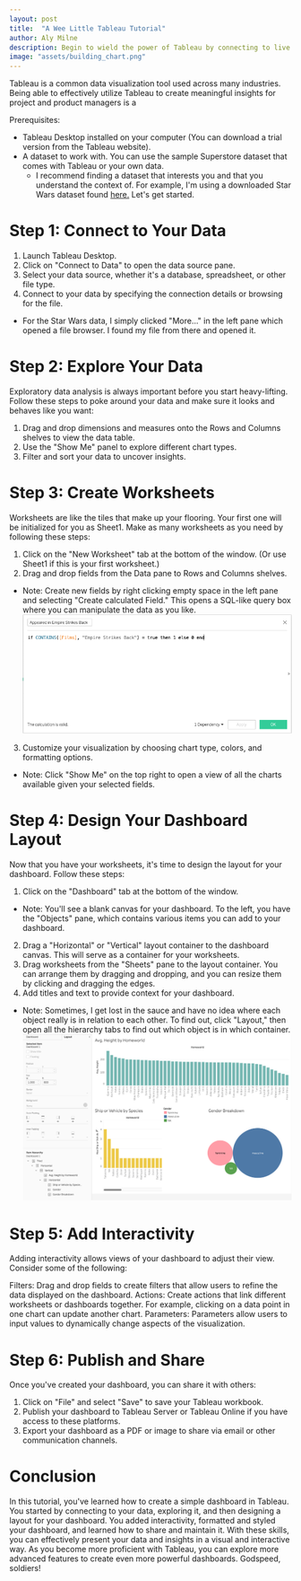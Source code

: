 ```yaml
---
layout: post
title:  "A Wee Little Tableau Tutorial"
author: Aly Milne
description: Begin to wield the power of Tableau by connecting to live data sources and creating dynamic visuals
image: "assets/building_chart.png"
--- 
```


Tableau is a common data visualization tool used across many industries. Being able to effectively utilize Tableau to create meaningful insights for project and product managers is a

Prerequisites:

- Tableau Desktop installed on your computer (You can download a trial version from the Tableau website).
- A dataset to work with. You can use the sample Superstore dataset that comes with Tableau or your own data.
    * I recommend finding a dataset that interests you and that you understand the context of. For example, I'm using a downloaded Star Wars dataset found [here.](https://github.com/tidyverse/dplyr/blob/main/data-raw/starwars.csv)
Let's get started.

# Step 1: Connect to Your Data
1. Launch Tableau Desktop.
2. Click on "Connect to Data" to open the data source pane.
3. Select your data source, whether it's a database, spreadsheet, or other file type.
4. Connect to your data by specifying the connection details or browsing for the file.
* For the Star Wars data, I simply clicked "More..." in the left pane which opened a file browser. I found my file from there and opened it.

# Step 2: Explore Your Data
Exploratory data analysis is always important before you start heavy-lifting. Follow these steps to poke around your data and make sure it looks and behaves like you want:

1. Drag and drop dimensions and measures onto the Rows and Columns shelves to view the data table.
2. Use the "Show Me" panel to explore different chart types.
3. Filter and sort your data to uncover insights.

# Step 3: Create Worksheets
Worksheets are like the tiles that make up your flooring. Your first one will be initialized for you as Sheet1. Make as many worksheets as you need by following these steps:

1. Click on the "New Worksheet" tab at the bottom of the window. (Or use Sheet1 if this is your first worksheet.)
2. Drag and drop fields from the Data pane to Rows and Columns shelves.
* Note: Create new fields by right clicking empty space in the left pane and selecting "Create calculated Field." This opens a SQL-like query box where you can manipulate the data as you like.
![Figure](/assets/images/tableau_images/calc_field.png)
3. Customize your visualization by choosing chart type, colors, and formatting options.
* Note: Click "Show Me" on the top right to open a view of all the charts available given your selected fields.

# Step 4: Design Your Dashboard Layout
Now that you have your worksheets, it's time to design the layout for your dashboard. Follow these steps:

1. Click on the "Dashboard" tab at the bottom of the window.
* Note: You'll see a blank canvas for your dashboard. To the left, you have the "Objects" pane, which contains various items you can add to your dashboard.
2. Drag a "Horizontal" or "Vertical" layout container to the dashboard canvas. This will serve as a container for your worksheets.
3. Drag worksheets from the "Sheets" pane to the layout container. You can arrange them by dragging and dropping, and you can resize them by clicking and dragging the edges.
4. Add titles and text to provide context for your dashboard.
* Note: Sometimes, I get lost in the sauce and have no idea where each object really is in relation to each other. To find out, click "Layout," then open all the hierarchy tabs to find out which object is in which container.
![Figure](/assets/images/tableau_images/hierarchy.png)

# Step 5: Add Interactivity
Adding interactivity allows views of your dashboard to adjust their view. Consider some of the following: 

Filters: Drag and drop fields to create filters that allow users to refine the data displayed on the dashboard.
Actions: Create actions that link different worksheets or dashboards together. For example, clicking on a data point in one chart can update another chart.
Parameters: Parameters allow users to input values to dynamically change aspects of the visualization.

# Step 6: Publish and Share
Once you've created your dashboard, you can share it with others:

1. Click on "File" and select "Save" to save your Tableau workbook.
2. Publish your dashboard to Tableau Server or Tableau Online if you have access to these platforms.
3. Export your dashboard as a PDF or image to share via email or other communication channels.

# Conclusion
In this tutorial, you've learned how to create a simple dashboard in Tableau. You started by connecting to your data, exploring it, and then designing a layout for your dashboard. You added interactivity, formatted and styled your dashboard, and learned how to share and maintain it. With these skills, you can effectively present your data and insights in a visual and interactive way. As you become more proficient with Tableau, you can explore more advanced features to create even more powerful dashboards. Godspeed, soldiers!